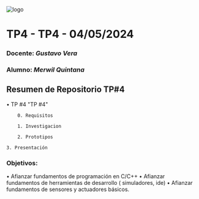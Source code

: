 ![logo](/.rsc/img/Logo.png)

# TP4 - TP4 - 04/05/2024  

###  Docente: *Gustavo Vera*
### Alumno: *Merwil Quintana* 



## Resumen de Repositorio  TP#4  
• TP #4 "TP #4"  

        0. Requisitos 

        1. Investigacion

        2. Prototipos

	3. Presentación


### Objetivos:
• Afianzar fundamentos de programación en C/C++
• Afianzar fundamentos de herramientas de desarrollo (
simuladores, ide)
• Afianzar fundamentos de sensores y actuadores básicos.